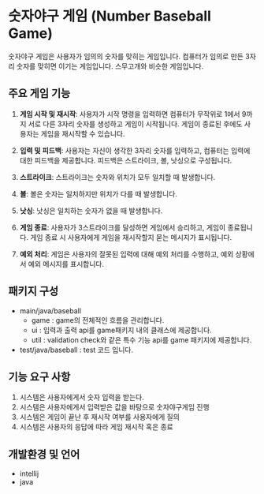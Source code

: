 # 숫자야구 게임 (Number Baseball Game)

숫자야구 게임은 사용자가 임의의 숫자를 맞히는 게임입니다. 컴퓨터가 임의로 만든 3자리 숫자를 맞히면 이기는 게임입니다. 스무고개와 비슷한 게임입니다.

## 주요 게임 기능

1. **게임 시작 및 재시작**: 사용자가 시작 명령을 입력하면 컴퓨터가 무작위로 1에서 9까지 서로 다른 3자리 숫자를 생성하고 게임이 시작됩니다. 게임이 종료된 후에도 사용자는 게임을 재시작할 수 있습니다.

2. **입력 및 피드백**: 사용자는 자신이 생각한 3자리 숫자를 입력하고, 컴퓨터는 입력에 대한 피드백을 제공합니다. 피드백은 스트라이크, 볼, 낫싱으로 구성됩니다.

3. **스트라이크**: 스트라이크는 숫자와 위치가 모두 일치할 때 발생합니다.

4. **볼**: 볼은 숫자는 일치하지만 위치가 다를 때 발생합니다.

5. **낫싱**: 낫싱은 일치하는 숫자가 없을 때 발생합니다.

6. **게임 종료**: 사용자가 3스트라이크를 달성하면 게임에서 승리하고, 게임이 종료됩니다. 게임 종료 시 사용자에게 게임을 재시작할지 묻는 메시지가 표시됩니다.

7. **예외 처리**: 게임은 사용자의 잘못된 입력에 대해 예외 처리를 수행하고, 예외 상황에서 예외 메시지를 표시합니다.


## 패키지 구성
- main/java/baseball
  - game : game의 전체적인 흐름을 관리합니다. 
  - ui : 입력과 출력 api를 game패키지 내의 클래스에 제공합니다.
  - util : validation check와 같은 특수 기능 api를 game 패키지에 제공합니다.
- test/java/baseball : test 코드 입니다.

## 기능 요구 사항

1. 시스템은 사용자에게서 숫자 입력을 받는다.
2. 시스템은 사용자에게서 입력받은 값을 바탕으로 숫자야구게임 진행
3. 시스템은 게임이 끝난 후 재시작 여부를 사용자에게 질의
4. 시스템은 사용자의 응답에 따라 게임 재시작 혹은 종료 


## 개발환경 및 언어
- intellij
- java